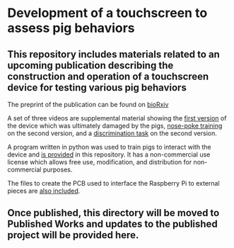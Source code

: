 # Development of a touchscreen to assess pig behaviors

## This repository includes materials related to an upcoming publication describing the construction and operation of a touchscreen device for testing various pig behaviors

The preprint of the publication can be found on [bioRxiv](LINK)

A set of three videos are supplemental material showing the [first version](LINK) of the device which was ultimately damaged by the pigs, [nose-poke training](LINK) on the second version, and a [discrimination task](LINK) on the second version.

A program written in python was used to train pigs to interact with the device and [is provided](LINK) in this repository. It has a non-commercial use license which allows free use, modification, and distribution for non-commercial purposes.

The files to create the PCB used to interface the Raspberry Pi to external pieces are [also included](LINK).

## Once published, this directory will be moved to Published Works and updates to the published project will be provided here.
